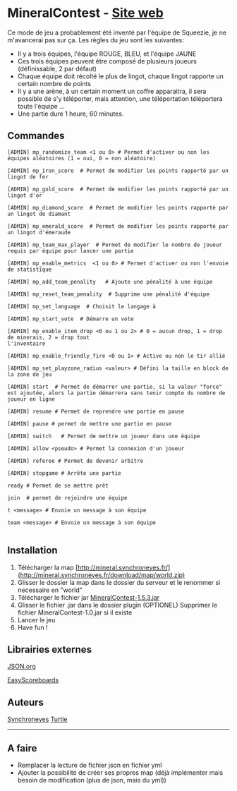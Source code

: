 # MineralContest - [Site web](http://mineral.synchroneyes.fr)


Ce mode de jeu a probablement été inventé par l'équipe de Squeezie, je ne m'avancerai pas sur ça.
Les règles du jeu sont les suivantes:

* Il y a trois équipes, l'équipe ROUGE, BLEU, et l'équipe JAUNE
* Ces trois équipes peuvent être composé de plusieurs joueurs (définissable, 2 par défaut)
* Chaque équipe doit récolté le plus de lingot, chaque lingot rapporte un certain nombre de points
* Il y a une arène, à un certain moment un coffre apparaitra, il sera possible de s'y téléporter, mais attention, une téléportation téléportera toute l'équipe ...
* Une partie dure 1 heure, 60 minutes.

## Commandes

```
[ADMIN] mp_randomize_team <1 ou 0> # Permet d'activer ou non les équipes aléatoires (1 = oui, 0 = non aléatoire)

[ADMIN] mp_iron_score  # Permet de modifier les points rapporté par un lingot de fer

[ADMIN] mp_gold_score  # Permet de modifier les points rapporté par un lingot d'or

[ADMIN] mp_diamond_score  # Permet de modifier les points rapporté par un lingot de diamant

[ADMIN] mp_emerald_score  # Permet de modifier les points rapporté par un lingot d'émeraude

[ADMIN] mp_team_max_player  # Permet de modifier le nombre de joueur requis par équipe pour lancer une partie

[ADMIN] mp_enable_metrics  <1 ou 0> # Permet d'activer ou non l'envoie de statistique

[ADMIN] mp_add_team_penality   # Ajoute une pénalité à une équipe

[ADMIN] mp_reset_team_penality  # Supprime une pénalité d'équipe

[ADMIN] mp_set_language  # Choisit le langage à 

[ADMIN] mp_start_vote  # Démarre un vote

[ADMIN] mp_enable_item_drop <0 ou 1 ou 2> # 0 = aucun drop, 1 = drop de minerais, 2 = drop tout 
l'inventaire

[ADMIN] mp_enable_friendly_fire <0 ou 1> # Active ou non le tir allié

[ADMIN] mp_set_playzone_radius <valeur> # Défini la taille en block de la zone de jeu

[ADMIN] start  # Permet de démarrer une partie, si la valeur "force" est ajoutée, alors la partie démarrera sans tenir compte du nombre de joueur en ligne

[ADMIN] resume # Permet de reprendre une partie en pause

[ADMIN] pause # permet de mettre une partie en pause

[ADMIN] switch   # Permet de mettre un joueur dans une équipe

[ADMIN] allow <pseudo> # Permet la connexion d'un joueur

[ADMIN] referee # Permet de devenir arbitre

[ADMIN] stopgame # Arrête une partie

ready # Permet de se mettre prêt

join  # permet de rejoindre une équipe

t <message> # Envoie un message à son équipe

team <message> # Envoie un message à son équipe


```

## Installation

1. Télécharger la map [http://mineral.synchroneyes.fr/](http://mineral.synchroneyes.fr/download/map/world.zip)
2. Glisser le dossier la map dans le dossier du serveur et le renommer si necessaire en "world"
3. Télécharger le fichier jar [MineralContest-1.5.3.jar](https://github.com/jaunefra/MineralContest/releases/download/1.5.3/MineralContest-1.5.3.jar)
4. Glisser  le fichier .jar dans le dossier plugin
(OPTIONEL) Supprimer le fichier MineralContest-1.0.jar si il existe
5. Lancer le jeu
6. Have fun !

## Librairies externes
[JSON.org](https://stleary.github.io/JSON-java/)

[EasyScoreboards](https://github.com/WinterAlexander/EasyScoreboards)

## Auteurs
[Synchroneyes](https://github.com/jaunefra)
[Turtle](https://github.com/IliasElabbassi)


___

## A faire
- Remplacer la lecture de fichier json en fichier yml
- Ajouter la possibilité de créer ses propres map (déjà implémenter mais besoin de modification (plus de json, mais du yml))
